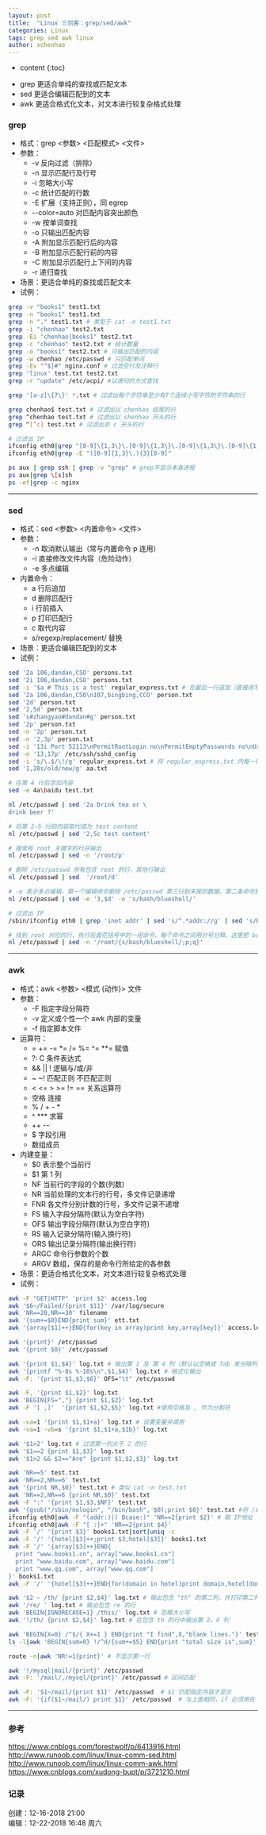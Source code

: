```yaml
---
layout: post
title:  "Linux 三剑客：grep/sed/awk"
categories: Linux
tags: grep sed awk linux
author: xchenhao
---
```


* content
{:toc}

- grep 更适合单纯的查找或匹配文本
- sed 更适合编辑匹配到的文本
- awk 更适合格式化文本，对文本进行较复杂格式处理



### grep
- 格式：grep <参数> <匹配模式> <文件>
- 参数：
    + -v 反向过滤（排除）
    + -n 显示匹配行及行号
    + -i 忽略大小写
    + -c 统计匹配的行数
    + -E 扩展（支持正则），同 egrep
    + --color=auto 对匹配内容突出颜色
    + -w 按单词查找
    + -o 只输出匹配内容
    + -A 附加显示匹配行后的内容
    + -B 附加显示匹配行前的内容
    + -C 附加显示匹配行上下间的内容
    + -r 递归查找
- 场景：更适合单纯的查找或匹配文本
- 试例：

```bash
grep -v "books1" test1.txt
grep -n "books1" test1.txt
grep -n "." test1.txt # 类型于 cat -n test1.txt
grep -i "chenhao" test2.txt
grep -Ei "chenhao|books1" test2.txt
grep -c "chenhao" test2.txt # 统计数量
grep -o "books1" test2.txt # 只输出匹配的内容
grep -w chenhao /etc/passwd # 只匹配单词
grep -Ev "^$|#" nginx.conf # 过滤空行及注释行
grep 'linux' test.txt test2.txt
grep -r "update" /etc/acpi/ #以递归的方式查找

grep '[a-z]\{7\}' *.txt # 过滤出每个字符串至少有7个连续小写字符的字符串的行

grep chenhao$ test.txt # 过滤出以 chenhao 结尾的行
grep ^chenhao test.txt # 过滤出以 chenhao 开头的行
grep ^[^c] test.txt # 过滤出非 c 开头的行

# 过滤出 IP
ifconfig eth0|grep "[0-9]\{1,3\}\.[0-9]\{1,3\}\.[0-9]\{1,3\}\.[0-9]\{1,3\}"
ifconfig eth0|grep -E "([0-9]{1,3}\.){3}[0-9]"

ps aux | grep ssh | grep -v "grep" # grep不显示本身进程
ps aux|grep \[s]sh
ps -ef|grep -c nginx

```

---
### sed
- 格式：sed <参数> <内置命令> <文件>
- 参数：
    + -n 取消默认输出（常与内置命令 p 连用）
    + -i 直接修改文件内容（危险动作）
    + -e 多点编辑
- 内置命令：
    + a 行后追加
    + d 删除匹配行
    + i 行前插入
    + p 打印匹配行
    + c 取代内容
    + s/regexp/replacement/ 替换
- 场景：更适合编辑匹配到的文本
- 试例：

```bash
sed '2a 106,dandan,CSO' persons.txt
sed '2i 106,dandan,CSO' persons.txt
sed -i '$a # This is a test' regular_express.txt # 在最后一行追加（直接改写文件）
sed '2a 106,dandan,CSO\n107,bingbing,CCO' person.txt
sed '2d' person.txt
sed '2,5d' person.txt
sed 's#zhangyao#dandan#g' person.txt
sed '2p' person.txt
sed -n '2p' person.txt
sed -n '2,3p' person.txt
sed -i '13i Port 52113\nPermitRootLogin no\nPermitEmptyPasswords no\nUseDNS no\nGSSAPIAuthentication no' /etc/ssh/sshd_config
sed -n '13,17p' /etc/ssh/sshd_config
sed -i 's/\.$/\!/g' regular_express.txt # 将 regular_express.txt 内每一行结尾若为 . 则换成 !
sed '1,20s/old/new/g' aa.txt

# 在第 4 行后添加内容
sed -e 4a\baidu test.txt

nl /etc/passwd | sed '2a Drink tea or \
drink beer ?'

# 将第 2~5 行的内容取代成为 test content
nl /etc/passwd | sed '2,5c test content'

# 搜索有 root 关键字的行并输出
nl /etc/passwd | sed -n '/root/p'

# 删除 /etc/passwd 所有包含 root 的行，其他行输出
nl /etc/passwd | sed  '/root/d'

# -e 表示多点编辑，第一个编辑命令删除 /etc/passwd 第三行到末尾的数据，第二条命令搜索 bash 替换为 blueshell
nl /etc/passwd | sed -e '3,$d' -e 's/bash/blueshell/'

# 过滤出 IP
/sbin/ifconfig eth0 | grep 'inet addr' | sed 's/^.*addr://g' | sed 's/Bcast.*$//g'

# 找到 root 对应的行，执行后面花括号中的一组命令，每个命令之间用分号分隔，这里把 bash 替换为 blueshell，再输出这行，最后的 q 是退出
nl /etc/passwd | sed -n '/root/{s/bash/blueshell/;p;q}'   

```

---
### awk
- 格式：awk <参数> <模式 {动作}> 文件
- 参数：
    + -F 指定字段分隔符
    + -v 定义或个性一个 awk 内部的变量
    + -f 指定脚本文件
- 运算符：
    + = += -= *= /= %= ^= **= 赋值
    + ?: C 条件表达式
    + && \|\| ! 逻辑与/或/非
    + ~ ~! 匹配正则 不匹配正则
    + < <= > >= != == 关系运算符
    + 空格  连接
    + % / + - *
    + ^ *** 求幂
    + ++ --
    + $ 字段引用
    + 数组成员
- 内建变量：
    + $0 表示整个当前行
    + $1 第 1 列
    + NF 当前行的字段的个数(列数)
    + NR 当前处理的文本行的行号，多文件记录递增
    + FNR 各文件分别计数的行号，多文件记录不递增
    + FS 输入字段分隔符(默认为空白字符)
    + OFS 输出字段分隔符(默认为空白字符)
    + RS 输入记录分隔符(输入换行符)
    + ORS 输出记录分隔符(输出换行符)
    + ARGC 命令行参数的个数
    + ARGV 数组，保存的是命令行所给定的各参数
- 场景：更适合格式化文本，对文本进行较复杂格式处理
- 试例：

```bash
awk -F "GET|HTTP" 'print $2' access.log
awk '$6~/Failed/{print $11}' /var/log/secure
awk 'NR==20,NR==30' filename
awk '{sum+=$0}END{print sum}' ett.txt
awk '{array[$1]++}END{for(key in array)print key,array[key]}' access.log

awk '{print}' /etc/passwd
awk '{print $0}' /etc/passwd

awk '{print $1,$4}' log.txt # 输出第 1 及 第 4 列（默认以空格或 Tab 来分隔列）
awk '{printf "%-8s %-10s\n",$1,$4}' log.txt # 格式化输出
awk -F: '{print $1,$3,$6}' OFS="\t" /etc/passwd

awk -F, '{print $1,$2}' log.txt
awk 'BEGIN{FS=","} {print $1,$2}' log.txt
awk -F '[ ,]'  '{print $1,$2,$5}' log.txt #使用空格及 , 作为分割符

awk -va=1 '{print $1,$1+a}' log.txt # 设置变量并调用
awk -va=1 -vb=s '{print $1,$1+a,$1b}' log.txt

awk '$1>2' log.txt # 过滤第一列大于 2 的行
awk '$1==2 {print $1,$3}' log.txt 
awk '$1>2 && $2=="Are" {print $1,$2,$3}' log.txt

awk 'NR==5' test.txt
awk 'NR==2,NR==6' test.txt
awk '{print NR,$0}' test.txt # 类似 cat -n test.txt
awk 'NR==2,NR==6 {print NR,$0}' test.txt
awk -F ":" '{print $1,$3,$NF}' test.txt
awk '{gsub("/sbin/nologin", "/bin/bash", $0);print $0}' test.txt #将 /sbin/nologin 替换为 /bin/bash
ifconfig eth0|awk -F "(addr:)|( Bcase:)" 'NR==2{print $2}' # 取 IP地址
ifconfig eth0|awk -F "[ :]+" 'NR==2{print $4}'
awk -F '/' '{print $3}' books1.txt|sort|uniq -c
awk -F '/' '{hotel[$3]++;print $3,hotel[$3]}' books1.txt
awk -F '/' '{array[$3]++}END{
  print "www.books1.cn", array["www.books1.cn"]
  print "www.baidu.com", array["www.baidu.com"]
  print "www.qq.com", array["www.qq.com"]
}' books1.txt
awk -F '/' '{hotel[$3]++}END{for(domain in hotel)print domain,hotel[domain]}' books1.txt

awk '$2 ~ /th/ {print $2,$4}' log.txt # 输出包含 "th" 的第二列，并打印第二列与第四列
awk '/re/ ' log.txt # 输出包含 re 的行
awk 'BEGIN{IGNORECASE=1} /this/' log.txt # 忽略大小写
awk '!/th/ {print $2,$4}' log.txt # 在包含 th 的行中输出第 2，4 列

awk 'BEGIN{X=0} /^$/{ X+=1 } END{print "I find",X,"blank lines."}' test.txt # 统计空行数 
ls -l|awk 'BEGIN{sum=0} !/^d/{sum+=$5} END{print "total size is",sum}' # 计算文件大小

route -n|awk 'NR!=1{print}' # 不显示第一行

awk '!/mysql|mail/{print}' /etc/passwd
awk -F: '/mail/,/mysql/{print}' /etc/passwd # 区间匹配

awk -F: '$1~/mail/{print $1}' /etc/passwd  # $1 匹配指定内容才显示
awk -F: '{if($1~/mail/) print $1}' /etc/passwd  # 与上面相同，if 必须用在 {} 中，且比较内容用 () 括起来
```

---

### 参考
https://www.cnblogs.com/forestwolf/p/6413916.html<br />
http://www.runoob.com/linux/linux-comm-sed.html<br />
http://www.runoob.com/linux/linux-comm-awk.html<br />
https://www.cnblogs.com/xudong-bupt/p/3721210.html<br />

### 记录
创建：12-16-2018 21:00<br />
编辑：12-22-2018 16:48 周六
